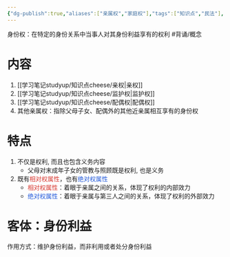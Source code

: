```yaml
---
{"dg-publish":true,"aliases":["亲属权","家庭权"],"tags":["知识点","民法"],"permalink":"/学习笔记studyup/知识点cheese/身份权/","dgPassFrontmatter":true,"created":"2024-07-12T15:55:38.969+08:00","updated":"2024-10-24T22:11:29.915+08:00"}
---
```


身份权：在特定的身份关系中当事人对其身份利益享有的权利 #背诵/概念 
# 内容
1. [[学习笔记studyup/知识点cheese/亲权\|亲权]]
2. [[学习笔记studyup/知识点cheese/监护权\|监护权]]
3. [[学习笔记studyup/知识点cheese/配偶权\|配偶权]]
4. 其他亲属权：指除父母子女、配偶外的其他近亲属相互享有的身份权
# 特点
1. 不仅是权利, 而且也包含义务内容
	- 父母对末成年子女的管教与照顾既是权利, 也是义务
2. 既有<font color="#d83931">相对权属性</font>，也有<font color="#245bdb">绝对权属性</font>
	- <font color="#d83931">相对权属性</font>：着眼于亲属之间的关系，体现了权利的内部效力
	- <font color="#245bdb">绝对权属性</font>：着眼于亲属与第三人之间的关系，体现了权利的外部效力
# 客体：身份利益
作用方式：维护身份利益，而非利用或者处分身份利益

